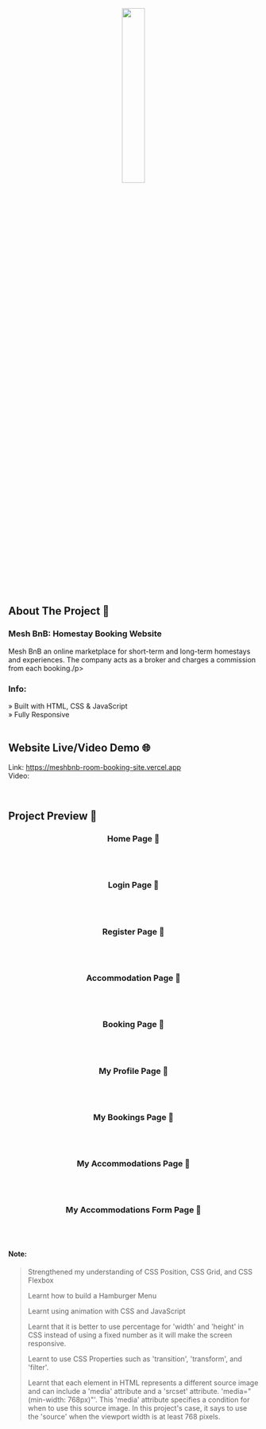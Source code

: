 <div align='center'><img style="width:30%" src= https://github.com/CodeWithSomesh/Room-Booking-Site-MERN/assets/123357802/2d92ab14-7679-4ff3-9171-80845ac774df
 target='_blank' /></div>


<h2>About The Project 📖</h2>
  <h3>Mesh BnB: Homestay Booking Website</h3>
  <p>Mesh BnB an online marketplace for short-term and long-term homestays and experiences. The company acts as a broker and charges a commission from each booking./p>

  <h3>Info:</h3>
» Built with HTML, CSS & JavaScript
<br>
» Fully Responsive


<br>
<br>

## Website Live/Video Demo 🌐
Link: https://meshbnb-room-booking-site.vercel.app
<br>
Video: 

<br>


<h2>Project Preview 📸</h2>
<h3 align='center'>Home Page 🏡</h3>
<div align='center'>
  <img src=""/>
</div>

<br>
<br>

<h3 align='center'>Login Page 🏡</h3>
<div align='center'>
  <img src=''/>
</div>

<br>
<br>

<h3 align='center'>Register Page 🏡</h3>
<div align='center'>
  <img src=''/>
</div>

<br>
<br>

<h3 align='center'>Accommodation Page 🏡</h3>
<div align='center'>
  <img src=''/>
</div>

<br>
<br>

<h3 align='center'>Booking Page 🏡</h3>
<div align='center'>
  <img src=''/>
</div>

<br>
<br>

<h3 align='center'>My Profile Page 🏡</h3>
<div align='center'>
  <img src=''/>
</div>

<br>
<br>

<h3 align='center'>My Bookings Page 🏡</h3>
<div align='center'>
  <img src=''/>
</div>

<br>
<br>

<h3 align='center'>My Accommodations Page 🏡</h3>
<div align='center'>
  <img src=''/>
</div>

<br>
<br>

<h3 align='center'>My Accommodations Form Page 🏡</h3>
<div align='center'>
  <img src=''/>
</div>

<br>
<br>

#### Note:
> Strengthened my understanding of CSS Position, CSS Grid, and CSS Flexbox
> 
> Learnt how to build a Hamburger Menu
> 
> Learnt using animation with CSS and JavaScript  
> 
> Learnt that it is better to use percentage for 'width' and 'height' in CSS instead of using a fixed number as it will make the screen responsive.
>
> Learnt to use CSS Properties such as 'transition', 'transform', and 'filter'.
>
> Learnt that each <source> element in HTML represents a different source image and can include a 'media' attribute and a 'srcset' attribute.
> 'media="(min-width: 768px)"'. This 'media' attribute specifies a condition for when to use this source image. In this project's case, it says to use the 'source' when the viewport width is at least 768 pixels. 


